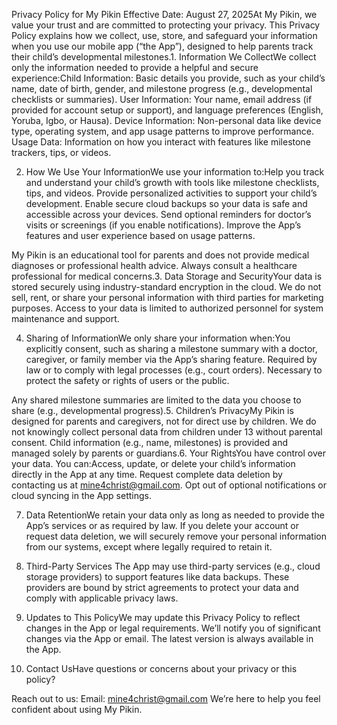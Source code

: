 Privacy Policy for My Pikin
Effective Date: August 27, 2025At My Pikin, we value your trust and are committed to protecting your privacy. This Privacy Policy explains how we collect, use, store, and safeguard your information when you use our mobile app (“the App”), designed to help parents track their child’s developmental milestones.1. Information We CollectWe collect only the information needed to provide a helpful and secure experience:Child Information: Basic details you provide, such as your child’s name, date of birth, gender, and milestone progress (e.g., developmental checklists or summaries).
User Information: Your name, email address (if provided for account setup or support), and language preferences (English, Yoruba, Igbo, or Hausa).
Device Information: Non-personal data like device type, operating system, and app usage patterns to improve performance.
Usage Data: Information on how you interact with features like milestone trackers, tips, or videos.

2. How We Use Your InformationWe use your information to:Help you track and understand your child’s growth with tools like milestone checklists, tips, and videos.
Provide personalized activities to support your child’s development.
Enable secure cloud backups so your data is safe and accessible across your devices.
Send optional reminders for doctor’s visits or screenings (if you enable notifications).
Improve the App’s features and user experience based on usage patterns.

My Pikin is an educational tool for parents and does not provide medical diagnoses or professional health advice. Always consult a healthcare professional for medical concerns.3. Data Storage and SecurityYour data is stored securely using industry-standard encryption in the cloud.
We do not sell, rent, or share your personal information with third parties for marketing purposes.
Access to your data is limited to authorized personnel for system maintenance and support.

4. Sharing of InformationWe only share your information when:You explicitly consent, such as sharing a milestone summary with a doctor, caregiver, or family member via the App’s sharing feature.
Required by law or to comply with legal processes (e.g., court orders).
Necessary to protect the safety or rights of users or the public.

Any shared milestone summaries are limited to the data you choose to share (e.g., developmental progress).5. Children’s PrivacyMy Pikin is designed for parents and caregivers, not for direct use by children. We do not knowingly collect personal data from children under 13 without parental consent. Child information (e.g., name, milestones) is provided and managed solely by parents or guardians.6. Your RightsYou have control over your data. You can:Access, update, or delete your child’s information directly in the App at any time.
Request complete data deletion by contacting us at mine4christ@gmail.com.
Opt out of optional notifications or cloud syncing in the App settings.

7. Data RetentionWe retain your data only as long as needed to provide the App’s services or as required by law. If you delete your account or request data deletion, we will securely remove your personal information from our systems, except where legally required to retain it.
8. Third-Party Services The App may use third-party services (e.g., cloud storage providers) to support features like data backups. These providers are bound by strict agreements to protect your data and comply with applicable privacy laws.
9. Updates to This PolicyWe may update this Privacy Policy to reflect changes in the App or legal requirements. We’ll notify you of significant changes via the App or email. The latest version is always available in the App.

10. Contact UsHave questions or concerns about your privacy or this policy?

Reach out to us:
Email: mine4christ@gmail.com
We’re here to help you feel confident about using My Pikin.

